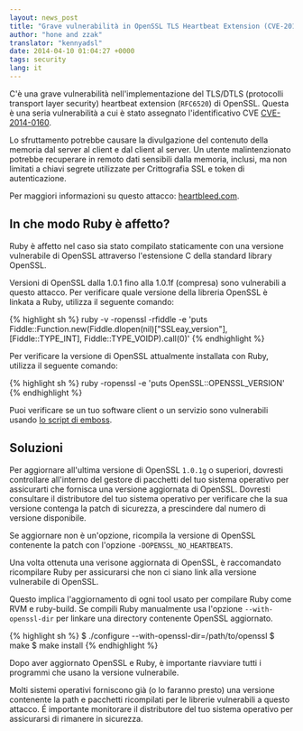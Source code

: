 ```yaml
---
layout: news_post
title: "Grave vulnerabilità in OpenSSL TLS Heartbeat Extension (CVE-2014-0160)"
author: "hone and zzak"
translator: "kennyadsl"
date: 2014-04-10 01:04:27 +0000
tags: security
lang: it
---
```


C'è una grave vulnerabilità nell'implementazione del TLS/DTLS (protocolli
transport layer security) heartbeat extension (`RFC6520`) di OpenSSL. Questa
è una seria vulnerabilità a cui è stato assegnato l'identificativo CVE
[CVE-2014-0160](https://web.nvd.nist.gov/view/vuln/detail?vulnId=CVE-2014-0160).

Lo sfruttamento potrebbe causare la divulgazione del contenuto della
memoria dal server al client e dal client al server. Un utente
malintenzionato potrebbe recuperare in remoto dati sensibili dalla memoria,
inclusi, ma non limitati a chiavi segrete utilizzate per Crittografia SSL e
token di autenticazione.

Per maggiori informazioni su questo attacco:
[heartbleed.com](http://heartbleed.com).

## In che modo Ruby è affetto?

Ruby è affetto nel caso sia stato compilato staticamente con una versione
vulnerabile di OpenSSL attraverso l'estensione C della standard library
OpenSSL.

Versioni di OpenSSL dalla 1.0.1 fino alla 1.0.1f (compresa) sono vulnerabili
a questo attacco. Per verificare quale versione della libreria OpenSSL è
linkata a Ruby, utilizza il seguente comando:

{% highlight sh %}
ruby -v -ropenssl -rfiddle -e 'puts Fiddle::Function.new(Fiddle.dlopen(nil)["SSLeay_version"], [Fiddle::TYPE_INT], Fiddle::TYPE_VOIDP).call(0)'
{% endhighlight %}

Per verificare la versione di OpenSSL attualmente installata con Ruby,
utilizza il seguente comando:

{% highlight sh %}
ruby -ropenssl -e 'puts OpenSSL::OPENSSL_VERSION'
{% endhighlight %}

Puoi verificare se un tuo software client o un servizio sono vulnerabili
usando [lo script di emboss](https://github.com/emboss/heartbeat).

## Soluzioni

Per aggiornare all'ultima versione di OpenSSL `1.0.1g` o superiori,
dovresti controllare all'interno del gestore di pacchetti del tuo sistema
operativo per assicurarti che fornisca una versione aggiornata di OpenSSL.
Dovresti consultare il distributore del tuo sistema operativo per verificare
che la sua versione contenga la patch di sicurezza, a prescindere dal numero
di versione disponibile.

Se aggiornare non è un'opzione, ricompila la versione di OpenSSL contenente
la patch con l'opzione `-DOPENSSL_NO_HEARTBEATS`.

Una volta ottenuta una verisone aggiornata di OpenSSL, è raccomandato
ricompilare Ruby per assicurarsi che non ci siano link alla versione
vulnerabile di OpenSSL.

Questo implica l'aggiornamento di ogni tool usato per compilare Ruby come
RVM e ruby-build. Se compili Ruby manualmente usa l'opzione
`--with-openssl-dir` per linkare una directory contenente OpenSSL aggiornato.

{% highlight sh %}
$ ./configure --with-openssl-dir=/path/to/openssl
$ make
$ make install
{% endhighlight %}

Dopo aver aggiornato OpenSSL e Ruby, è importante riavviare tutti i programmi
che usano la versione vulnerabile.

Molti sistemi operativi forniscono già (o lo faranno presto) una versione
contenente la path e pacchetti ricompilati per le librerie vulnerabili a
questo attacco. É importante monitorare il distributore del tuo sistema
operativo per assicurarsi di rimanere in sicurezza.
